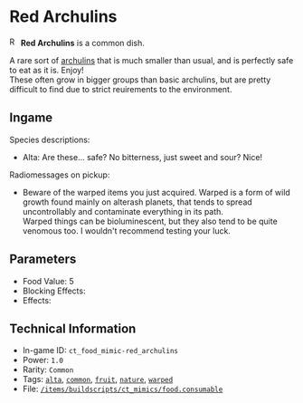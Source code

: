 # Red Archulins

<img src="https://raw.githubusercontent.com/Ceterai/Enternia/main/assetMissing.png" alt="Red Archulins icon" loading="lazy" height=16px width="auto" /> **Red Archulins** is a common dish.

A rare sort of [archulins](https://ceterai.github.io/MyEnternia/Wiki/archulins) that is much smaller than usual, and is perfectly safe to eat as it is. Enjoy!  
These often grow in bigger groups than basic archulins, but are pretty difficult to find due to strict reuirements to the environment.

## Ingame

Species descriptions:

- Alta: Are these... safe? No bitterness, just sweet and sour? Nice!

Radiomessages on pickup:

- Beware of the warped items you just acquired. Warped is a form of wild growth found mainly on alterash planets, that tends to spread uncontrollably and contaminate everything in its path.  
Warped things can be bioluminescent, but they also tend to be quite venomous too. I wouldn't recommend testing your luck.

## Parameters

- Food Value: 5
- Blocking Effects: 
- Effects: 

## Technical Information

- In-game ID: `ct_food_mimic-red_archulins`
- Power: `1.0`
- Rarity: `Common`
- Tags: [`alta`](https://ceterai.github.io/MyEnternia/Wiki/Tags/Alta), [`common`](https://ceterai.github.io/MyEnternia/Wiki/Tags/Common), [`fruit`](https://ceterai.github.io/MyEnternia/Wiki/Tags/Fruit), [`nature`](https://ceterai.github.io/MyEnternia/Wiki/Tags/Nature), [`warped`](https://ceterai.github.io/MyEnternia/Wiki/Tags/Warped)
- File: [`/items/buildscripts/ct_mimics/food.consumable`](https://github.com/Ceterai/Enternia/blob/main/items/buildscripts/ct_mimics/food.consumable)
